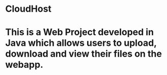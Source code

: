 # CloudHost
# This is a Web Project  developed in Java which allows users to upload, download and view their files on the webapp. 
